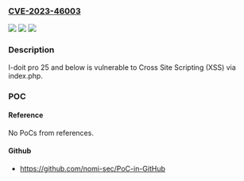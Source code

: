 ### [CVE-2023-46003](https://cve.mitre.org/cgi-bin/cvename.cgi?name=CVE-2023-46003)
![](https://img.shields.io/static/v1?label=Product&message=n%2Fa&color=blue)
![](https://img.shields.io/static/v1?label=Version&message=n%2Fa&color=blue)
![](https://img.shields.io/static/v1?label=Vulnerability&message=n%2Fa&color=brighgreen)

### Description

I-doit pro 25 and below is vulnerable to Cross Site Scripting (XSS) via index.php.

### POC

#### Reference
No PoCs from references.

#### Github
- https://github.com/nomi-sec/PoC-in-GitHub

